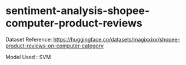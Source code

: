 # sentiment-analysis-shopee-computer-product-reviews
Dataset Reference: https://huggingface.co/datasets/magixxixx/shopee-product-reviews-on-computer-category

Model Used : SVM
